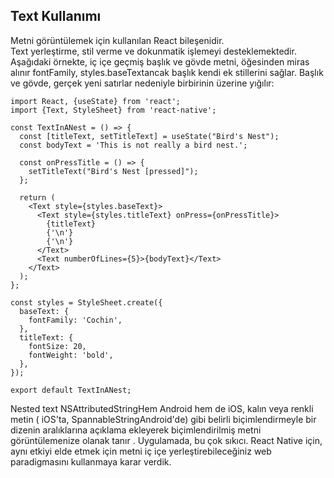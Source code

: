 ## Text Kullanımı

Metni görüntülemek için kullanılan React bileşenidir.  
Text yerleştirme, stil verme ve dokunmatik işlemeyi desteklemektedir.  
Aşağıdaki örnekte, iç içe geçmiş başlık ve gövde metni, öğesinden miras alınır fontFamily, styles.baseTextancak başlık kendi ek stillerini sağlar. Başlık ve gövde, gerçek yeni satırlar nedeniyle birbirinin üzerine yığılır:

```JS
import React, {useState} from 'react';
import {Text, StyleSheet} from 'react-native';

const TextInANest = () => {
  const [titleText, setTitleText] = useState("Bird's Nest");
  const bodyText = 'This is not really a bird nest.';

  const onPressTitle = () => {
    setTitleText("Bird's Nest [pressed]");
  };

  return (
    <Text style={styles.baseText}>
      <Text style={styles.titleText} onPress={onPressTitle}>
        {titleText}
        {'\n'}
        {'\n'}
      </Text>
      <Text numberOfLines={5}>{bodyText}</Text>
    </Text>
  );
};

const styles = StyleSheet.create({
  baseText: {
    fontFamily: 'Cochin',
  },
  titleText: {
    fontSize: 20,
    fontWeight: 'bold',
  },
});

export default TextInANest;
```

Nested text
NSAttributedStringHem Android hem de iOS, kalın veya renkli metin ( iOS'ta, SpannableStringAndroid'de) gibi belirli biçimlendirmeyle bir dizenin aralıklarına açıklama ekleyerek biçimlendirilmiş metni görüntülemenize olanak tanır . Uygulamada, bu çok sıkıcı. React Native için, aynı etkiyi elde etmek için metni iç içe yerleştirebileceğiniz web paradigmasını kullanmaya karar verdik.
